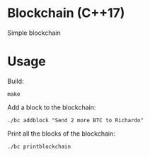 # Blockchain (C++17)
Simple blockchain
# Usage
Build:
```
make
```
Add a block to the blockchain:
```
./bc addblock "Send 2 more BTC to Richardo"
```
Print all the blocks of the blockchain:
```
./bc printblockchain
```
